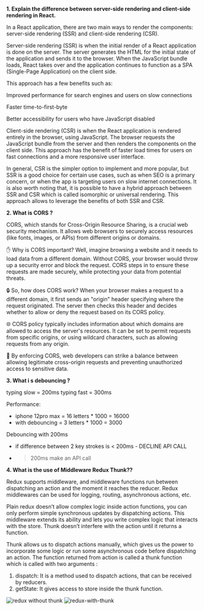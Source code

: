 **1. Explain the difference between server-side rendering and client-side rendering in React.**

In a React application, there are two main ways to render the components: server-side rendering (SSR) and client-side rendering (CSR).

Server-side rendering (SSR) is when the initial render of a React application is done on the server. The server generates the HTML for the initial state of the application and sends it to the browser. When the JavaScript bundle loads, React takes over and the application continues to function as a SPA (Single-Page Application) on the client side.

This approach has a few benefits such as:

 Improved performance for search engines and users on slow connections
 
 Faster time-to-first-byte

Better accessibility for users who have JavaScript disabled

 Client-side rendering (CSR) is when the React application is rendered entirely in the browser, using JavaScript. The browser requests the JavaScript bundle from the server and then renders the components on the client side. This approach has the benefit of faster load times for users on fast connections and a more responsive user interface.

In general, CSR is the simpler option to implement and more popular, but SSR is a good choice for certain use cases, such as when SEO is a primary concern, or when the app is targeting users on slow internet connections.
It is also worth noting that, it is possible to have a hybrid approach between SSR and CSR which is called isomorphic or universal rendering. This approach allows to leverage the benefits of both SSR and CSR.



**2. What is CORS ?**

 CORS, which stands for Cross-Origin Resource Sharing, is a crucial web security mechanism. It allows web browsers to securely access resources (like fonts, images, or APIs) from different origins or domains.

✋ Why is CORS important? Well, imagine browsing a website and it needs to load data from a different domain. Without CORS, your browser would throw up a security error and block the request. CORS steps in to ensure these requests are made securely, while protecting your data from potential threats.

🔒 So, how does CORS work? When your browser makes a request to a different domain, it first sends an "origin" header specifying where the request originated. The server then checks this header and decides whether to allow or deny the request based on its CORS policy.

🌐 CORS policy typically includes information about which domains are allowed to access the server's resources. It can be set to permit requests from specific origins, or using wildcard characters, such as allowing requests from any origin.

💪 By enforcing CORS, web developers can strike a balance between allowing legitimate cross-origin requests and preventing unauthorized access to sensitive data.


**3. What i s debouncing ?**

typing slow = 200ms
typing fast = 300ms

Performance:
- iphone 12pro max = 16 letters * 1000 = 16000
- with debouncing = 3 letters * 1000 = 3000

Debouncing with 200ms
- if difference between 2 key strokes is < 200ms - DECLINE API CALL
-  > 200ms make an API call


**4. What is the use of Middleware Redux Thunk??**

Redux supports middleware, and middleware functions run between dispatching an action and the moment it reaches the reducer. Redux middlewares can be used for logging, routing, asynchronous actions, etc.

Plain redux doesn’t allow complex logic inside action functions, you can only perform simple synchronous updates by dispatching actions. This middleware extends its ability and lets you write complex logic that interacts with the store. Thunk doesn’t interfere with the action until it returns a function.

Thunk allows us to dispatch actions manually, which gives us the power to incorporate some logic or run some asynchronous code before dispatching an action. The function returned from action is called a thunk function which is called with two arguments : 
1. dispatch: It is a method used to dispatch actions, that can be received by reducers. 
2. getState: It gives access to store inside the thunk function.

![redux without thunk](https://github.com/Jaga2105/Findings/assets/110304276/be63b214-65f2-4d0b-ad85-27a9872555d1)
![redux-with-thunk](https://github.com/Jaga2105/Findings/assets/110304276/d3e9b82c-3456-4e6c-98ff-01f8132954f1)

